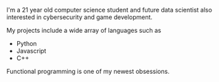 I'm a 21 year old computer science student and future data scientist also interested in cybersecurity and game development.

My projects include a wide array of languages such as 
  - Python 
  - Javascript
  - C++

Functional programming is one of my newest obsessions.

<!---
FilipPietryga/FilipPietryga is a ✨ special ✨ repository because its `README.md` (this file) appears on your GitHub profile.
You can click the Preview link to take a look at your changes.
--->
